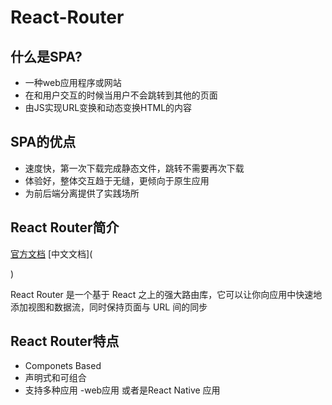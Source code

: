 # React-Router


## 什么是SPA?
* 一种web应用程序或网站
* 在和用户交互的时候当用户不会跳转到其他的页面
* 由JS实现URL变换和动态变换HTML的内容

## SPA的优点
* 速度快，第一次下载完成静态文件，跳转不需要再次下载
* 体验好，整体交互趋于无缝，更倾向于原生应用
* 为前后端分离提供了实践场所


## React Router简介
[官方文档](https://reacttraining.com/react-router/)
[中文文档](

)

React Router 是一个基于 React 之上的强大路由库，它可以让你向应用中快速地添加视图和数据流，同时保持页面与 URL 间的同步

## React Router特点
* Componets Based
* 声明式和可组合
* 支持多种应用 -web应用 或者是React Native 应用
